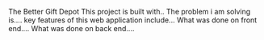 The Better Gift Depot
This project is built with..
The problem i am solving is....
key features of this web application include...
What was done on front end....
What was done on back end....